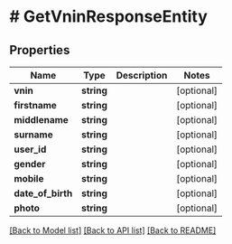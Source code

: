 # # GetVninResponseEntity

## Properties

Name | Type | Description | Notes
------------ | ------------- | ------------- | -------------
**vnin** | **string** |  | [optional]
**firstname** | **string** |  | [optional]
**middlename** | **string** |  | [optional]
**surname** | **string** |  | [optional]
**user_id** | **string** |  | [optional]
**gender** | **string** |  | [optional]
**mobile** | **string** |  | [optional]
**date_of_birth** | **string** |  | [optional]
**photo** | **string** |  | [optional]

[[Back to Model list]](../../README.md#models) [[Back to API list]](../../README.md#endpoints) [[Back to README]](../../README.md)
